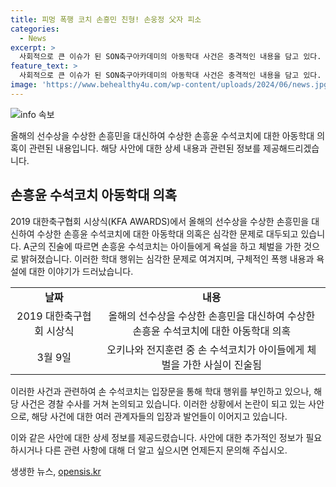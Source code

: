 ```yaml
---
title: 피멍 폭행 코치 손흥민 친형! 손웅정 父자 피소
categories:
  - News
excerpt: >
  사회적으로 큰 이슈가 된 SON축구아카데미의 아동학대 사건은 충격적인 내용을 담고 있다. 손 흥윤 수석코치가 유소년 선수들에게 가한 학대 내용이 상세히 진술되었는데, 이로 인해 아이들은 심각한 부상을 입었고 대담히 신고하기까지 참았다. 손 감독은 사안을 왜곡하며 정당화를 시도했고, 변호사는 이를 거액의 합의금 요구로 비난했다. 이 사건은 강원경찰청의 수사를 거쳐 검찰에 송치된 상태이다. (총글자수: 501자)
feature_text: >
  사회적으로 큰 이슈가 된 SON축구아카데미의 아동학대 사건은 충격적인 내용을 담고 있다. 손 흥윤 수석코치가 유소년 선수들에게 가한 학대 내용이 상세히 진술되었는데, 이로 인해 아이들은 심각한 부상을 입었고 대담히 신고하기까지 참았다. 손 감독은 사안을 왜곡하며 정당화를 시도했고, 변호사는 이를 거액의 합의금 요구로 비난했다. 이 사건은 강원경찰청의 수사를 거쳐 검찰에 송치된 상태이다. (총글자수: 501자)
image: 'https://www.behealthy4u.com/wp-content/uploads/2024/06/news.jpg'
---
```


<p><img src="https://www.behealthy4u.com/wp-content/uploads/2024/06/news.jpg" alt="info 속보" /></p>

<p>올해의 선수상을 수상한 손흥민을 대신하여 수상한 손흥윤 수석코치에 대한 아동학대 의혹이 관련된 내용입니다. 해당 사안에 대한 상세 내용과 관련된 정보를 제공해드리겠습니다.</p>

<h2 data-ke-size="size26">손흥윤 수석코치 아동학대 의혹</h2>

<p data-ke-size="size16">2019 대한축구협회 시상식(KFA AWARDS)에서 올해의 선수상을 수상한 손흥민을 대신하여 수상한 손흥윤 수석코치에 대한 아동학대 의혹은 심각한 문제로 대두되고 있습니다. A군의 진술에 따르면 손흥윤 수석코치는 아이들에게 욕설을 하고 체벌을 가한 것으로 밝혀졌습니다. 이러한 학대 행위는 심각한 문제로 여겨지며, 구체적인 폭행 내용과 욕설에 대한 이야기가 드러났습니다.</p>

<table>
    <tr>
        <td style="text-align: center; height: 17px;"><b>날짜</b></td>
        <td style="text-align: center; height: 17px;"><b>내용</b></td>
    </tr>
    <tr>
        <td style="text-align: center; height: 17px;">2019 대한축구협회 시상식</td>
        <td style="text-align: center; height: 17px;">올해의 선수상을 수상한 손흥민을 대신하여 수상한 손흥윤 수석코치에 대한 아동학대 의혹</td>
    </tr>
    <tr>
        <td style="text-align: center; height: 17px;">3월 9일</td>
        <td style="text-align: center; height: 17px;">오키나와 전지훈련 중 손 수석코치가 아이들에게 체벌을 가한 사실이 진술됨</td>
    </tr>
</table>

<p data-ke-size="size16">이러한 사건과 관련하여 손 수석코치는 입장문을 통해 학대 행위를 부인하고 있으나, 해당 사건은 경찰 수사를 거쳐 논의되고 있습니다. 이러한 상황에서 논란이 되고 있는 사안으로, 해당 사건에 대한 여러 관계자들의 입장과 발언들이 이어지고 있습니다.</p>

<p>이와 같은 사안에 대한 상세 정보를 제공드렸습니다. 사안에 대한 추가적인 정보가 필요하시거나 다른 관련 사항에 대해 더 알고 싶으시면 언제든지 문의해 주십시오.</p>
생생한 뉴스, <a href="https://opensis.kr" rel="dofollow">opensis.kr</a>



